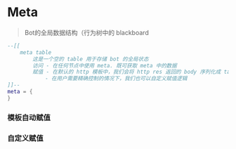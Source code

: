 # Meta
> Bot的全局数据结构（行为树中的 blackboard


```lua
--[[
    meta table
        这是一个空的 table 用于存储 bot 的全局状态
        访问 - 在任何节点中使用 meta. 既可获取 meta 中的数据
        赋值 - 在默认的 http 模板中，我们会将 http res 返回的 body 序列化成 table 后 merge 到 meta 结构上
            - 在用户需要精确控制的情况下，我们也可以自定义赋值逻辑
]]--
meta = {
}
```

### 模板自动赋值
### 自定义赋值